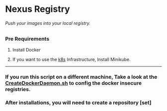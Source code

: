 # Nexus Registry

###### Push your images into your local registry.

### Pre Requirements

1. Install Docker

2. If you want to use the [k8s](./k8s/) Infrastructure, Install Minikube.

---

### If you run this script on a different machine, Take a look at the [CreateDockerDaemon.sh](./03-createDockerDeamon.sh) to config the docker insecure registries.

### After installations, you will need to create a repository [set]